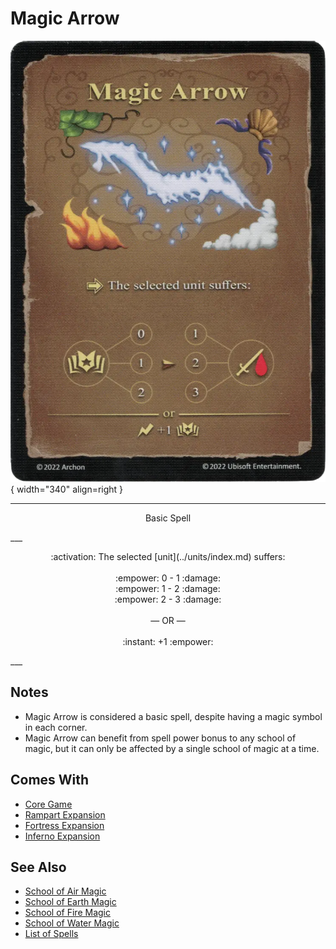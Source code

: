# Magic Arrow

![Magic Arrow](../assets/spells-magic_arrow.webp){ width="340" align=right }

___
<p style="text-align: center;" markdown>Basic Spell</p>
___
<p style="text-align: center;" markdown>:activation: The selected [unit](../units/index.md) suffers:<br><br>:empower: 0 - 1 :damage:<br>:empower: 1 - 2 :damage:<br>:empower: 2 - 3 :damage:<br><br>— OR —<br><br>:instant: +1 :empower:</p>
___


## Notes

- Magic Arrow is considered a basic spell, despite having a magic symbol in each corner.
- Magic Arrow can benefit from spell power bonus to any school of magic, but it can only be affected by a single school of magic at a time.


## Comes With

- [Core Game](../content.md)
- [Rampart Expansion](../content.md)
- [Fortress Expansion](../content.md)
- [Inferno Expansion](../content.md)


## See Also

- [School of Air Magic](school_of_air_magic.md)
- [School of Earth Magic](school_of_earth_magic.md)
- [School of Fire Magic](school_of_fire_magic.md)
- [School of Water Magic](school_of_water_magic.md)
- [List of Spells](index.md)
